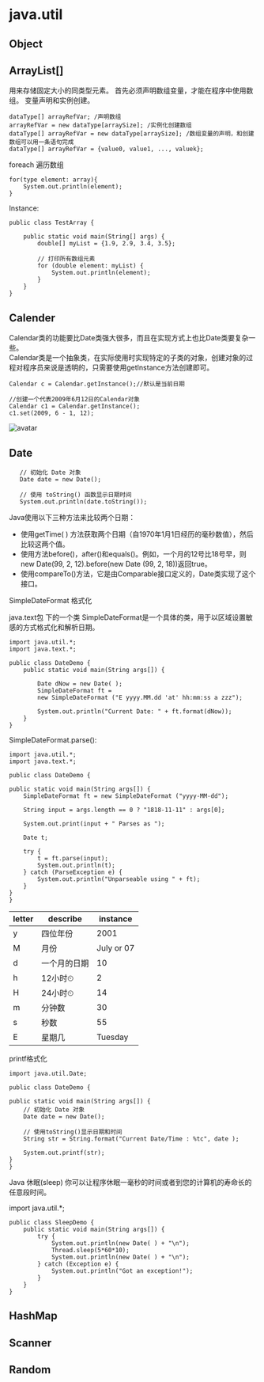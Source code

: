 # java.util

## Object

## ArrayList[]

用来存储固定大小的同类型元素。
首先必须声明数组变量，才能在程序中使用数组。
变量声明和实例创建。

    dataType[] arrayRefVar; /声明数组
    arrayRefVar = new dataType[arraySize]; /实例化创建数组
    dataType[] arrayRefVar = new dataType[arraySize]; /数组变量的声明，和创建数组可以用一条语句完成
    dataType[] arrayRefVar = {value0, value1, ..., valuek};

foreach 遍历数组

    for(type element: array){
        System.out.println(element);
    }

Instance:

    public class TestArray {

        public static void main(String[] args) {
            double[] myList = {1.9, 2.9, 3.4, 3.5};

            // 打印所有数组元素
            for (double element: myList) {
                System.out.println(element);
            }
        }
    }

## Calender

Calendar类的功能要比Date类强大很多，而且在实现方式上也比Date类要复杂一些。  
Calendar类是一个抽象类，在实际使用时实现特定的子类的对象，创建对象的过程对程序员来说是透明的，只需要使用getInstance方法创建即可。

    Calendar c = Calendar.getInstance();//默认是当前日期

    //创建一个代表2009年6月12日的Calendar对象
    Calendar c1 = Calendar.getInstance();
    c1.set(2009, 6 - 1, 12);

![avatar](https://github.com/wangenius/Notes/tree/branches/javaNote/pic/calendar.png)

## Date

       // 初始化 Date 对象
       Date date = new Date();
        
       // 使用 toString() 函数显示日期时间
       System.out.println(date.toString());

Java使用以下三种方法来比较两个日期：

+ 使用getTime( ) 方法获取两个日期（自1970年1月1日经历的毫秒数值），然后比较这两个值。
+ 使用方法before()，after()和equals()。例如，一个月的12号比18号早，则new Date(99, 2, 12).before(new Date (99, 2, 18))返回true。
+ 使用compareTo()方法，它是由Comparable接口定义的，Date类实现了这个接口。

SimpleDateFormat 格式化

java.text包 下的一个类 SimpleDateFormat是一个具体的类，用于以区域设置敏感的方式格式化和解析日期。

    import java.util.*;
    import java.text.*;

    public class DateDemo {
        public static void main(String args[]) {

            Date dNow = new Date( );
            SimpleDateFormat ft = 
            new SimpleDateFormat ("E yyyy.MM.dd 'at' hh:mm:ss a zzz");

            System.out.println("Current Date: " + ft.format(dNow));
        }
    }

SimpleDateFormat.parse():

    import java.util.*;
    import java.text.*;
    
    public class DateDemo {

    public static void main(String args[]) {
        SimpleDateFormat ft = new SimpleDateFormat ("yyyy-MM-dd"); 

        String input = args.length == 0 ? "1818-11-11" : args[0]; 

        System.out.print(input + " Parses as "); 

        Date t; 

        try { 
            t = ft.parse(input); 
            System.out.println(t); 
        } catch (ParseException e) { 
            System.out.println("Unparseable using " + ft); 
        }
    }
    }

|  letter   | describe  | instance|
|  ----  | ----  |----|
|y|四位年份|2001|
|M|月份|July or 07|
|d|一个月的日期|10|
|h|12小时⏲|2|
|H|24小时⏲|14|
|m|分钟数|30|
|s|秒数|55|
|E|星期几|Tuesday|

printf格式化

    import java.util.Date;

    public class DateDemo {

    public static void main(String args[]) {
        // 初始化 Date 对象
        Date date = new Date();

        // 使用toString()显示日期和时间
        String str = String.format("Current Date/Time : %tc", date );

        System.out.printf(str);
    }
    }

Java 休眠(sleep)
你可以让程序休眠一毫秒的时间或者到您的计算机的寿命长的任意段时间。

import java.util.*;
  
    public class SleepDemo {
        public static void main(String args[]) {
            try { 
                System.out.println(new Date( ) + "\n"); 
                Thread.sleep(5*60*10); 
                System.out.println(new Date( ) + "\n"); 
            } catch (Exception e) { 
                System.out.println("Got an exception!"); 
            }
        }
    }

## HashMap

## Scanner

## Random
